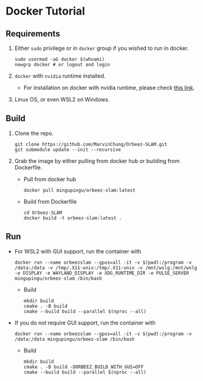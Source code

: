 # Docker Tutorial

## Requirements

1. Either `sudo` privilege or in `docker` group if you wished to run in docker.

   ```
   sudo usermod -aG docker $(whoami)
   newgrp docker # or logout and login
   ```

2. `docker` with `nvidia` runtime installed.

   - For installation on docker with nvidia runtime, please check [this link](https://docs.nvidia.com/datacenter/cloud-native/container-toolkit/install-guide.html).

3. Linux OS, or even WSL2 on Windows.

## Build

1. Clone the repo.

   ```
   git clone https://github.com/MarvinChung/Orbeez-SLAM.git
   git submodule update --init --recursive
   ```

2. Grab the image by either pulling from docker hub or building from Dockerfile.

   - Pull from docker hub

     ```
     docker pull mingupingu/orbeez-slam:latest
     ```

   - Build from Dockerfile

     ```
     cd Orbeez-SLAM
     docker build -t orbeez-slam:latest .
     ```

## Run

- For WSL2 with GUI support, run the container with

  ```
  docker run --name orbeezslam --gpus=all -it -v $(pwd):/program -v /data:/data -v /tmp/.X11-unix:/tmp/.X11-unix -v /mnt/wslg:/mnt/wslg -e DISPLAY -e WAYLAND_DISPLAY -e XDG_RUNTIME_DIR -e PULSE_SERVER mingupingu/orbeez-slam /bin/bash
  ```

  - Build

    ```
    mkdir build
    cmake . -B build
    cmake --build build --parallel $(nproc --all)
    ```

- If you do not require GUI support, run the container with

  ```
  docker run --name orbeezslam --gpus=all -it -v $(pwd):/program -v /data:/data mingupingu/orbeez-slam /bin/bash
  ```

  - Build

    ```
    mkdir build
    cmake . -B build -DORBEEZ_BUILD_WITH_GUI=OFF
    cmake --build build --parallel $(nproc --all)
    ```
